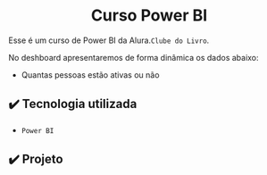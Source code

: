 <h1 align="center"> Curso Power BI </h1>

Esse é um curso de Power BI da Alura.``Clube do Livro``.

No deshboard apresentaremos de forma dinâmica os dados abaixo:

- Quantas pessoas estão ativas ou não 

## ✔️ Tecnologia utilizada

- ``Power BI``


## ✔️ Projeto
